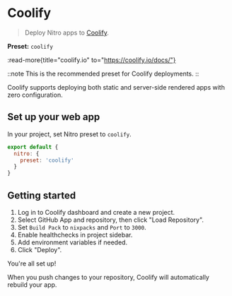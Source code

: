 # Coolify

> Deploy Nitro apps to [Coolify](https://coolify.io).

**Preset:** `coolify`

:read-more{title="coolify.io" to="https://coolify.io/docs/"}

::note
This is the recommended preset for Coolify deployments.
::

Coolify supports deploying both static and server-side rendered apps with zero configuration.

## Set up your web app

In your project, set Nitro preset to `coolify`.

```js
export default {
  nitro: {
    preset: 'coolify'
  }
}
```

## Getting started

1. Log in to Coolify dashboard and create a new project.
2. Select GitHub App and repository, then click "Load Repository".
3. Set `Build Pack` to `nixpacks` and `Port` to `3000`.
4. Enable healthchecks in project sidebar.
5. Add environment variables if needed.
6. Click "Deploy".

You're all set up!

When you push changes to your repository, Coolify will automatically rebuild your app.